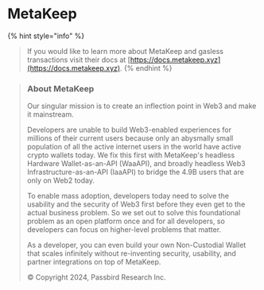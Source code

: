 # MetaKeep

{% hint style="info" %}
> If you would like to learn more about MetaKeep and gasless transactions visit their docs at [https://docs.metakeep.xyz](https://docs.metakeep.xyz).
{% endhint %}

> ### About MetaKeep
>
> Our singular mission is to create an inflection point in Web3 and make it mainstream.
>
> Developers are unable to build Web3-enabled experiences for millions of their current users because only an abysmally small population of all the active internet users in the world have active crypto wallets today. We fix this first with MetaKeep's headless Hardware Wallet-as-an-API (WaaAPI), and broadly headless Web3 Infrastructure-as-an-API (IaaAPI) to bridge the 4.9B users that are only on Web2 today.
>
> To enable mass adoption, developers today need to solve the usability and the security of Web3 first before they even get to the actual business problem. So we set out to solve this foundational problem as an open platform once and for all developers, so developers can focus on higher-level problems that matter.
>
> As a developer, you can even build your own Non-Custodial Wallet that scales infinitely without re-inventing security, usability, and partner integrations on top of MetaKeep.
>
> © Copyright 2024, Passbird Research Inc.

